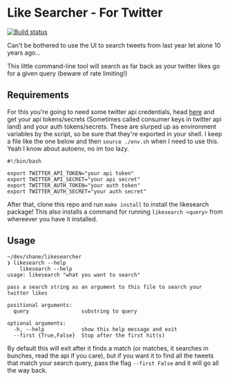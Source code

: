 # Like Searcher - For Twitter

[![Build status](https://github.com/shaneikennedy/likesearch/workflows/Build/badge.svg)](https://github.com/shaneikennedy/likesearch/actions)

Can't be bothered to use the UI to search tweets from last year let alone 10 years ago...

This little command-line tool will search as far back as your twitter likes go for a given query (beware of rate limiting!)

## Requirements
For this you're going to need some twitter api credentials, head [here](https://developer.twitter.com/en/docs/twitter-api/getting-started/getting-access-to-the-twitter-api) and get your api tokens/secrets (Sometimes called consumer keys in twitter api land) and your auth tokens/secrets. These are slurped up as environment variables by the script, so be sure that they're exported in your shell. I keep a file like the one below and then `source ./env.sh` when I need to use this. Yeah I know about autoenv, no im too lazy.

``` shell
#!/bin/bash

export TWITTER_API_TOKEN="your api token"
export TWITTER_API_SECRET="your api secret"
export TWITTER_AUTH_TOKEN="your auth token"
export TWITTER_AUTH_SECRET="your auth secret"
```

After that, clone this repo and run `make install` to install the likesearch package! This also installs a command for running `likesearch <query>` from whereever you have it installed.

## Usage

``` shell
~/dev/shane/likesearcher
❯ likesearch --help
    likesearch --help
usage: likesearch "what you want to search"

pass a search string as an argument to this file to search your twitter likes

positional arguments:
  query                 substring to query

optional arguments:
  -h, --help            show this help message and exit
  --first {True,False}  Stop after the first hit(s)

```

By default this will exit after it finds a match (or matches, it searches in bunches, read the api if you care), but if you want it to find all the tweets that match your search query, pass the flag `--first False` and it will go all the way back.
